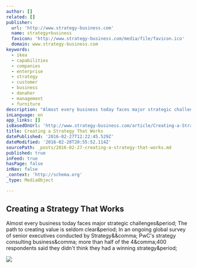 ```yaml
---
author: []
related: []
publisher:
  url: 'http://www.strategy-business.com'
  name: strategy+business
  favicon: 'http://www.strategy-business.com/media/file/favicon.ico'
  domain: www.strategy-business.com
keywords:
  - ikea
  - capabilities
  - companies
  - enterprise
  - strategy
  - customer
  - business
  - danaher
  - management
  - furniture
description: "Almost every business today faces major strategic challenges. The path to creating value is seldom clear. In an ongoing global survey of senior executives conducted by Strategy&, PwC's strategy consulting business, more than half of the 4,400 respondents said they didn't think they had a winning strategy."
inLanguage: en
app_links: []
isBasedOnUrl: 'http://www.strategy-business.com/article/Creating-a-Strategy-That-Works?rssid=all_updates&gko=d53a6'
title: Creating a Strategy That Works
datePublished: '2016-02-27T12:22:45.529Z'
dateModified: '2016-02-20T20:55:52.114Z'
sourcePath: _posts/2016-02-27-creating-a-strategy-that-works.md
published: true
inFeed: true
hasPage: false
inNav: false
_context: 'http://schema.org'
_type: MediaObject

---
```

<article style=""><h1>Creating a Strategy That Works</h1><p>Almost every business today faces major strategic challenges&amp;period; The path to creating value is seldom clear&amp;period; In an ongoing global survey of senior executives conducted by Strategy&amp;&amp;comma; PwC's strategy consulting business&amp;comma; more than half of the 4&amp;comma;400 respondents said they didn't think they had a winning strategy&amp;period;</p><img src="http://www.strategy-business.com/media/image/35256644_thumb5_690x400.gif" /></article>